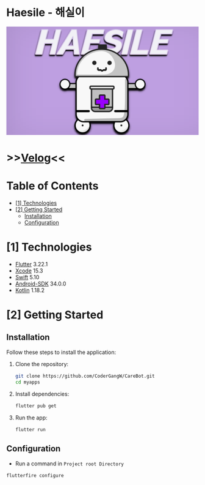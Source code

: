 # Haesile - 해실이

<!--프로젝트 대문 이미지-->
![Project Title](github_img/project-title.png)

<!--프로젝트 버튼-->
# **>>**[Velog](https://velog.io/@dbsdnjs002/posts)**<<**

<!--목차-->
# Table of Contents
- [[1] Technologies](#1-technologies)
- [[2] Getting Started](#2-getting-started)
  - [Installation](#installation)
  - [Configuration](#configuration)



# [1] Technologies

- [Flutter](https://flutter.dev/) 3.22.1
- [Xcode](https://developer.apple.com/kr/xcode/) 15.3
- [Swift](https://spring.io/) 5.10
- [Android-SDK](https://developer.android.com/studio?hl=ko) 34.0.0
- [Kotlin](https://kotlinlang.org/) 1.18.2


# [2] Getting Started

## Installation
Follow these steps to install the application:

1. Clone the repository:
    ```zsh
    git clone https://github.com/CoderGangW/CareBot.git
    cd myapps
    ```

2. Install dependencies:
    ```zsh
    flutter pub get
    ```

3. Run the app:
    ```zsh
    flutter run
    ```

## Configuration
- Run a command in `Project root Directory`
```zsh
flutterfire configure
```
